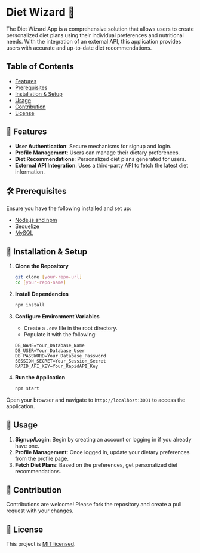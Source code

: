 # Diet Wizard 🧙

The Diet Wizard App is a comprehensive solution 
that allows users to create personalized diet plans using their individual preferences and nutritional needs. 
With the integration of an external API, 
this application provides users with accurate and up-to-date diet recommendations.

## Table of Contents

- [Features](#-features)
- [Prerequisites](#-prerequisites)
- [Installation & Setup](#-installation--setup)
- [Usage](#-usage)
- [Contribution](#-contribution)
- [License](#-license)

## 🌟 Features

- **User Authentication**: Secure mechanisms for signup and login.
- **Profile Management**: Users can manage their dietary preferences.
- **Diet Recommendations**: Personalized diet plans generated for users.
- **External API Integration**: Uses a third-party API to fetch the latest diet information.

## 🛠 Prerequisites

Ensure you have the following installed and set up:

- [Node.js and npm](https://nodejs.org/)
- [Sequelize](https://sequelize.org/)
- [MySQL](https://www.mysql.com/)

## 🔧 Installation & Setup

1. **Clone the Repository**
    ```bash
    git clone [your-repo-url]
    cd [your-repo-name]
    ```

2. **Install Dependencies**
    ```bash
    npm install
    ```

3. **Configure Environment Variables**
    - Create a `.env` file in the root directory.
    - Populate it with the following:

    ```plaintext
    DB_NAME=Your_Database_Name
    DB_USER=Your_Database_User
    DB_PASSWORD=Your_Database_Password
    SESSION_SECRET=Your_Session_Secret
    RAPID_API_KEY=Your_RapidAPI_Key
    ```

4. **Run the Application**
    ```bash
    npm start
    ```

Open your browser and navigate to `http://localhost:3001` to access the application.

## 📘 Usage

1. **Signup/Login**: Begin by creating an account or logging in if you already have one.
2. **Profile Management**: Once logged in, update your dietary preferences from the profile page.
3. **Fetch Diet Plans**: Based on the preferences, get personalized diet recommendations.

## 💬 Contribution

Contributions are welcome! Please fork the repository and create a pull request with your changes.

## 📝 License

This project is [MIT licensed](./LICENSE).

